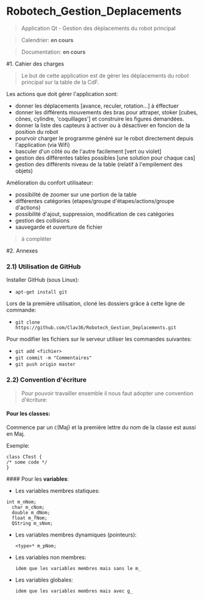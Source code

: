 # Robotech_Gestion_Deplacements
> Application Qt - Gestion des déplacements du robot principal

> Calendrier: **en cours**

> Documentation: **en cours**

#1. Cahier des charges
> Le but de cette application est de gérer les déplacements du robot principal sur la table de la CdF.

Les actions que doit gérer l'application sont:

- donner les déplacements [avance, reculer, rotation...] à éffectuer 
- donner les différents mouvements des bras pour attraper, stoker [cubes, cônes, cylindre, 'coquillages'] et construire les figures demandées.
- donner la liste des capteurs à activer ou à désactiver en foncion de la position du robot
- pourvoir charger le programme généré sur le robot directement depuis l'application (via Wifi)
- basculer d'un côté ou de l'autre facilement [vert ou violet]
- gestion des différentes tables possibles [une solution pour chaque cas]
- gestion des différents niveau de la table (relatif à l'empilement des objets)

Amélioration du confort utilisateur:

- possibilité de zoomer sur une portion de la table
- différentes catégories (etapes/groupe d'étapes/actions/groupe d'actions)
- possibilité d'ajout, suppression, modification de ces catégories
- gestion des collisions
- sauvegarde et ouverture de fichier


> à compléter

#2. Annexes
### 2.1) Utilisation de GitHub

Installer GitHub (sous Linux):

- `apt-get install git`

Lors de la première utilisation, cloné les dossiers grâce à cette ligne de commande:

- `git clone https://github.com/Clav36/Robotech_Gestion_Deplacements.git`
  
Pour modifier les fichiers sur le serveur utiliser les commandes suivantes:

- `git add <fichier>`
- `git commit -m "Commentaires"`
- `git push origin master`
  
### 2.2) Convention d'écriture

> Pour pouvoir travailler ensemble il nous faut adopter une convention d'écriture:

#### Pour les **classes**: 

Commence par un `C`(Maj) et la première lettre du nom de la classe est aussi en Maj. 

Exemple:

<pre><code>class CTest {
/* some code */
}</code></pre>


#### Pour les **variables**:
- Les variables membres statiques:
<pre><code>int m_nNom;
  char m_cNom;
  double m_dNom;
  float m_fNom;
  QString m_sNom;
</code></pre>

- Les variables membres dynamiques (pointeurs):

  `<type>* m_pNom;`

- Les variables non membres:
  
  `idem que les variables membres mais sans le m_`
  
- Les variables globales:

  `idem que les variables membres mais avec g_`




